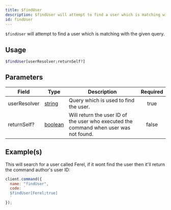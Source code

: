 ```yaml
---
title: $findUser
description: $findUser will attempt to find a user which is matching with the given query.
id: findUser
---
```


`$findUser` will attempt to find a user which is matching with the given query.

## Usage

```php
$findUser[userResolver;returnSelf?]
```

## Parameters

| Field        | Type                                                                                                | Description                                                                           | Required |
| ------------ | --------------------------------------------------------------------------------------------------- | ------------------------------------------------------------------------------------- | :------: |
| userResolver | [string](https://developer.mozilla.org/en-US/docs/Web/JavaScript/Reference/Global_Objects/String)   | Query which is used to find the user.                                                 |   true   |
| returnSelf?  | [boolean](https://developer.mozilla.org/en-US/docs/Web/JavaScript/Reference/Global_Objects/Boolean) | Will return the user ID of the user who executed the command when user was not found. |  false   |

## Example(s)

This will search for a user called Ferel, if it wont find the user then it'll return the command author's user ID:

```javascript
client.command({
  name: "findUser",
  code: `
  $findUser[Ferel;true]
  `
});
```

